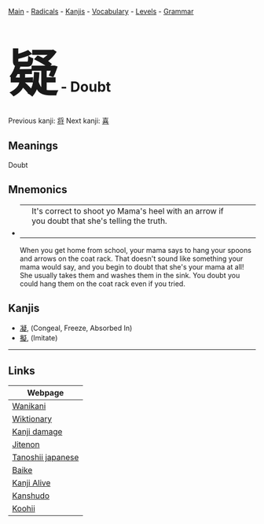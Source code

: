 <style> bigfont {font-size: 100px}</style>
[Main](../README.md) -
[Radicals](../radicals.md) -
[Kanjis](../kanjis.md) -
[Vocabulary](../vocabulary.md) -
[Levels](../levels.md) -
[Grammar](../grammar.md)
# <bigfont> 疑</bigfont> - Doubt 

Previous kanji: [将](将.md) Next kanji: [喜](喜.md) 

## Meanings
 Doubt
## Mnemonics
 * <table><tbody><tr><td></td><td><div>It's&nbsp;correct&nbsp;to shoot yo&nbsp;Mama's&nbsp;heel&nbsp;with an&nbsp;arrow&nbsp;if you&nbsp;doubt&nbsp;that she's telling the truth.<br><br></div></td></tr></tbody></table>When you get home from school, your&nbsp;mama&nbsp;says to hang your&nbsp;spoons and&nbsp;arrows on the&nbsp;coat rack. That doesn't sound like something your mama would say, and you begin to&nbsp;doubt&nbsp;that she's your mama at all! She usually takes them and washes them in the sink. You doubt you could hang them on the coat rack even if you tried.


## Kanjis
 * [凝](../kanjis/凝.md), (Congeal, Freeze, Absorbed In)
* [擬](../kanjis/擬.md), (Imitate)



---

## Links 

| Webpage |
| --- |
| [Wanikani          ](https://www.wanikani.com/kanji/疑) |
| [Wiktionary        ](https://en.wiktionary.org/wiki/疑) |
| [Kanji damage      ](http://www.kanjidamage.com/kanji/search?utf8=✓&q=疑) |
| [Jitenon           ](https://jitenon.com/kanji/疑) |
| [Tanoshii japanese ](https://www.tanoshiijapanese.com/dictionary/kanji.cfm?k=疑) |
| [Baike             ](https://baike.baidu.com/item/疑) |
| [Kanji Alive       ](https://app.kanjialive.com/疑) |
| [Kanshudo          ](https://www.kanshudo.com/searchmn?q=疑) |
| [Koohii            ](https://kanji.koohii.com/study/kanji/疑) |
